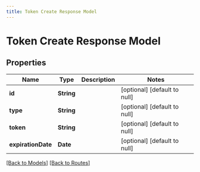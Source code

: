 ```yaml
---
title: Token Create Response Model
---
```


# Token Create Response Model
## Properties

| Name | Type | Description | Notes |
|------------ | ------------- | ------------- | -------------|
| **id** | **String** |  | [optional] [default to null] |
| **type** | **String** |  | [optional] [default to null] |
| **token** | **String** |  | [optional] [default to null] |
| **expirationDate** | **Date** |  | [optional] [default to null] |

[[Back to Models]](../overview#models) [[Back to Routes]](../overview#routes)

